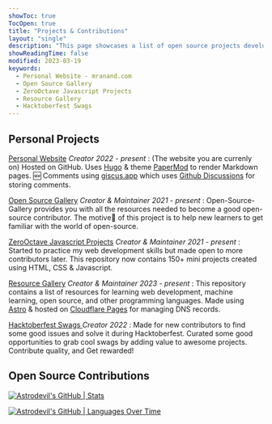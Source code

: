 ```yaml
--- 
showToc: true
TocOpen: true
title: "Projects & Contributions"
layout: "single"
description: "This page showcases a list of open source projects developed or started by me over the period of time. Also contain some open-source contributions. Order is random and codes are hosted on GitHub."
showReadingTime: false
modified: 2023-03-19
keywords:
  - Personal Website - mranand.com
  - Open Source Gallery
  - ZeroOctave Javascript Projects
  - Resource Gallery
  - Hacktoberfest Swags
---
```


## Personal Projects
[Personal Website](https://mranand.com/) *Creator* *2022 - present*
: (The website you are currenly on) Hosted on GitHub. Uses [Hugo](https://gohugo.io/) & theme [PaperMod](https://git.io/hugopapermod) to render Markdown pages. 🆕 Comments using [giscus.app](https://giscus.app/) which uses [Github Discussions](https://github.com/Astrodevil/Astrodevil.github.io/discussions) for storing comments.


[Open Source Gallery](https://github.com/Astrodevil/Open-Source-Gallery) *Creator & Maintainer* *2021 - present*
: Open-Source-Gallery provides you with all the resources needed to become a good open-source contributor. The motive🎯 of this project is to help new learners to get familiar with the world of open-source.

[ZeroOctave Javascript Projects](https://github.com/ZeroOctave/ZeroOctave-Javascript-Projects) *Creator & Maintainer* *2021 - present*
: Started to practice my web development skills but made open to more contributors later. This repository now contains 150+ mini projects created using HTML, CSS & Javascript.

[Resource Gallery](https://resourcegallery.live/) *Creator & Maintainer* *2023 - present*
: This repository contains a list of resources for learning web development, machine learning, open source, and other programming languages. Made using [Astro](https://astro.build/) & hosted on [Cloudflare Pages](https://pages.cloudflare.com/) for managing DNS records.

[Hacktoberfest Swags ](https://github.com/ZeroOctave/Hacktoberfest-Swags) *Creator* *2022*
: Made for new contributors to find some good issues and solve it during Hacktoberfest. Curated some good opportunities to grab cool swags by adding value to awesome projects. Contribute quality, and Get rewarded!



## Open Source Contributions

[![Astrodevil's GitHub | Stats](https://stats.quine.sh/Astrodevil/github?theme=light)](https://quine.sh?utm_source=widgets&utm_campaign=Astrodevil)

[![Astrodevil's GitHub | Languages Over Time](https://stats.quine.sh/Astrodevil/languages-over-time?theme=light)](https://quine.sh?utm_source=widgets&utm_campaign=Astrodevil)




